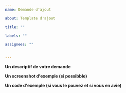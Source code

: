 ```yaml
---
name: Demande d'ajout

about: Template d'ajout

title: ""

labels: ""

assignees: ""


---
```


**Un descriptif de votre demande**


**Un screenshot d'exemple (si possibble)**


**Un code d'exemple (si vous le pouvez et si vous en avie)**
